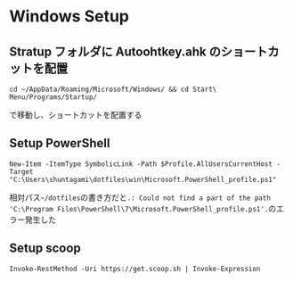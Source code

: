# Windows Setup

## Stratup フォルダに Autoohtkey.ahk のショートカットを配置

```
cd ~/AppData/Roaming/Microsoft/Windows/ && cd Start\ Menu/Programs/Startup/
```

で移動し、ショートカットを配置する

## Setup PowerShell

```posh
New-Item -ItemType SymbolicLink -Path $Profile.AllUsersCurrentHost -Target "C:\Users\shuntagami\dotfiles\win\Microsoft.PowerShell_profile.ps1"
```

相対パス`~/dotfiles`の書き方だと`.: Could not find a part of the path 'C:\Program Files\PowerShell\7\Microsoft.PowerShell_profile.ps1'.`のエラー発生した

## Setup scoop

```posh
Invoke-RestMethod -Uri https://get.scoop.sh | Invoke-Expression

```
